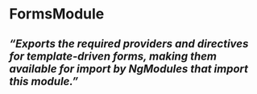 # FormsModule

## *“Exports the required providers and directives for template-driven forms, making them available for import by NgModules that import this module.”*

